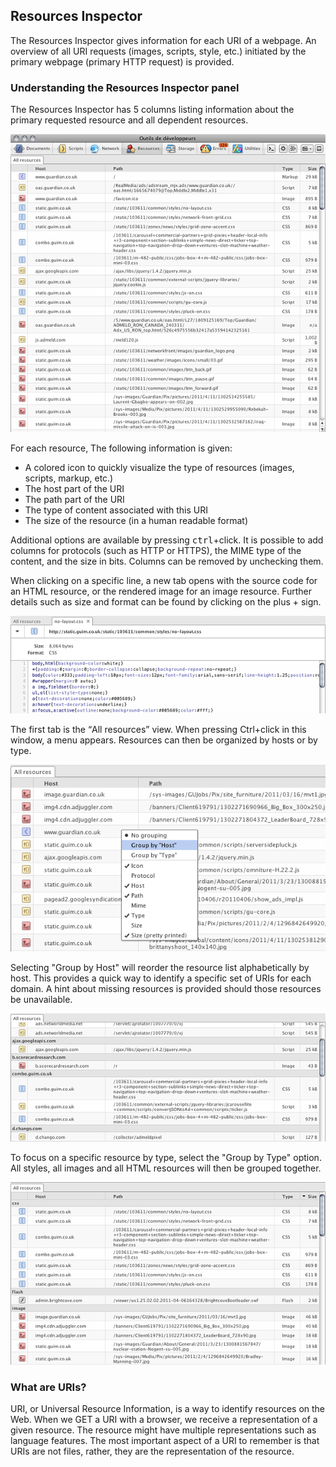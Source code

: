 ## Resources Inspector

The Resources Inspector gives information for each URI of a webpage. An overview of all URI requests (images, scripts, style, etc.) initiated by the primary webpage (primary HTTP request) is provided.

### Understanding the Resources Inspector panel

The Resources Inspector has 5 columns listing information about the primary requested resource and all dependent resources.

![Resource View](img/resource-view.png)

For each resource, The following information is given:

* A colored icon to quickly visualize the type of resources (images, scripts, markup, etc.)
* The host part of the URI
* The path part of the URI
* The type of content associated with this URI
* The size of the resource (in a human readable format)

Additional options are available by pressing <kbd>ctrl</kbd>+click. It is possible to add columns for protocols (such as HTTP or HTTPS), the MIME type of the content, and the size in bits. Columns can be removed by unchecking them.  

When clicking on a specific line, a new tab opens with the source code for an HTML resource, or the rendered image for an image resource. Further details such as size and format can be found by clicking on the plus + sign. 

![Resource Detail Expand](img/resource-detail-expand.png)

The first tab is the <q>All resources</q> view. When pressing Ctrl+click in this window, a menu appears. Resources can then be organized by hosts or by type.

![Resource Grouping Opt](img/resource-grouping-opt.png)

Selecting "Group by Host" will reorder the resource list alphabetically by host. This provides a quick way to identify a specific set of URIs for each domain. A hint about missing resources is provided should those resources be unavailable.

![Resource By Host](img/resource-by-host.png)

To focus on a specific resource by type, select the "Group by Type" option. All styles, all images and all HTML resources will then be grouped together.

![Resource By Type](img/resource-by-type.png)

### What are URIs?

URI, or Universal Resource Information, is a way to identify resources on the Web. When we GET a URI with a browser, we receive a representation of a given resource. The resource might have multiple representations such as language features. The most important aspect of a URI to remember is that URIs are not files, rather, they are the representation of the resource.



